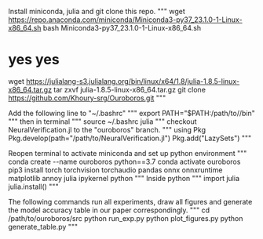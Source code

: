 Install miniconda, julia and git clone this repo.
"""
wget https://repo.anaconda.com/miniconda/Miniconda3-py37_23.1.0-1-Linux-x86_64.sh
bash Miniconda3-py37_23.1.0-1-Linux-x86_64.sh
# yes yes
wget https://julialang-s3.julialang.org/bin/linux/x64/1.8/julia-1.8.5-linux-x86_64.tar.gz
tar zxvf julia-1.8.5-linux-x86_64.tar.gz
git clone https://github.com/Khoury-srg/Ouroboros.git
"""

Add the following line to "~/.bashrc"
"""
export PATH="$PATH:/path/to/<Julia directory>/bin" 
"""
then in terminal
"""
source ~/.bashrc
julia
"""
checkout NeuralVerification.jl to the "ouroboros" branch.
"""
using Pkg
Pkg.develop(path="/path/to/NeuralVerification.jl")
Pkg.add("LazySets")
"""

Reopen terminal to activate miniconda and set up python environment
"""
conda create --name ouroboros python==3.7
conda activate ouroboros
pip3 install torch torchvision torchaudio pandas onnx onnxruntime matplotlib annoy julia ipykernel
python
"""
Inside python
"""
import julia
julia.install()
"""

The following commands run all experiments, draw all figures and generate the model accuracy table in our paper correspondingly.
"""
cd /path/to/ouroboros/src
python run_exp.py
python plot_figures.py
python generate_table.py
"""